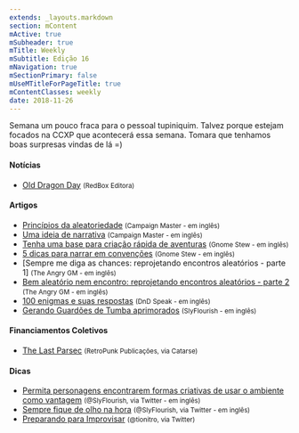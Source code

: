 ```yaml
---
extends: _layouts.markdown
section: mContent
mActive: true
mSubheader: true
mTitle: Weekly
mSubtitle: Edição 16
mNavigation: true
mSectionPrimary: false
mUseMTitleForPageTitle: true
mContentClasses: weekly
date: 2018-11-26
---
```


Semana um pouco fraca para o pessoal tupiniquim. Talvez porque estejam focados na CCXP que acontecerá essa semana. Tomara que tenhamos boas surpresas vindas de lá =)

#### Notícias

- [Old Dragon Day] <small>(RedBox Editora)</small>

#### Artigos

- [Princípios da aleatoriedade] <small>(Campaign Master - em inglês)</small>
- [Uma ideia de narrativa] <small>(Campaign Master - em inglês)</small>
- [Tenha uma base para criação rápida de aventuras] <small>(Gnome Stew - em inglês)</small>
- [5 dicas para narrar em convenções] <small>(Gnome Stew - em inglês)</small>
- [Sempre me diga as chances: reprojetando encontros aleatórios - parte 1] <small>(The Angry GM - em inglês)</small>
- [Bem aleatório nem encontro: reprojetando encontros aleatórios - parte 2] <small>(The Angry GM - em inglês)</small>
- [100 enigmas e suas respostas]  <small>(DnD Speak - em inglês)</small>
- [Gerando Guardões de Tumba aprimorados] <small>(SlyFlourish - em inglês)</small>

#### Financiamentos Coletivos

- [The Last Parsec] <small>(RetroPunk Publicações, via Catarse)</small>

#### Dicas

- [Permita personagens encontrarem formas criativas de usar o ambiente como vantagem] <small>(@SlyFlourish, via Twitter - em inglês)</small>
- [Sempre fique de olho na hora] <small>(@SlyFlourish, via Twitter - em inglês)</small>
- [Preparando para Improvisar] <small>(@tionitro, via Twitter)</small>

[Princípios da aleatoriedade]: http://www.campaignmastery.com/blog/principles-of-randomness/
[Tenha uma base para criação rápida de aventuras]: https://gnomestew.com/have-a-quick-story-framework/
[Bem aleatório nem encontro: reprojetando encontros aleatórios - parte 2]: https://theangrygm.com/redesigning-random-encounters-1/
[Bem aleatório nem encontro: reprojetando encontros aleatórios - parte 2]: https://theangrygm.com/redesigning-random-encounters-2/
[100 enigmas e suas respostas]: http://dndspeak.com/2018/11/100-riddles-and-their-answers/
[5 dicas para narrar em convenções]: https://gnomestew.com/five-tips-for-gming-convention-games/
[Gerando Guardões de Tumba aprimorados]: http://slyflourish.com/tomb_guardian_generator.html
[Uma ideia de narrativa]: http://www.campaignmastery.com/blog/a-sense-of-narrative/
[The Last Parsec]: https://www.catarse.me/the_last_parsec
[Old Dragon Day]: http://redboxeditora.com.br/old-dragon-day-18/
[Permita personagens encontrarem formas criativas de usar o ambiente como vantagem]: https://twitter.com/SlyFlourish/status/1068943098120728576
[Sempre fique de olho na hora]: https://twitter.com/SlyFlourish/status/1064564437863071745
[Preparando para Improvisar]: https://twitter.com/tionitro/status/1067152973778817029